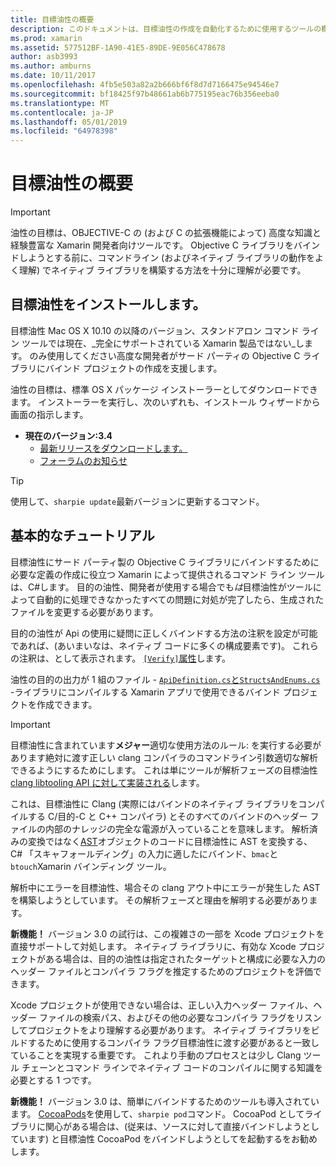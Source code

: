 ```yaml
---
title: 目標油性の概要
description: このドキュメントは、目標油性の作成を自動化するために使用するツールの概要を提供します。 C# Objective-c コードへのバインド。
ms.prod: xamarin
ms.assetid: 577512BF-1A90-41E5-89DE-9E056C478678
author: asb3993
ms.author: amburns
ms.date: 10/11/2017
ms.openlocfilehash: 4fb5e503a82a2b666bf6f8d7d7166475e94546e7
ms.sourcegitcommit: bf18425f97b48661ab6b775195eac76b356eeba0
ms.translationtype: MT
ms.contentlocale: ja-JP
ms.lasthandoff: 05/01/2019
ms.locfileid: "64978398"
---
```

# <a name="getting-started-with-objective-sharpie"></a>目標油性の概要

> [!IMPORTANT]
> 油性の目標は、OBJECTIVE-C の (および C の拡張機能によって) 高度な知識と経験豊富な Xamarin 開発者向けツールです。 Objective C ライブラリをバインドしようとする前に、コマンドライン (およびネイティブ ライブラリの動作をよく理解) でネイティブ ライブラリを構築する方法を十分に理解が必要です。

<a name="installing" />

## <a name="installing-objective-sharpie"></a>目標油性をインストールします。

目標油性 Mac OS X 10.10 の以降のバージョン、スタンドアロン コマンド ライン ツールでは現在、_完全にサポートされている Xamarin 製品ではない_します。 のみ使用してください高度な開発者がサード パーティの Objective C ライブラリにバインド プロジェクトの作成を支援します。

油性の目標は、標準 OS X パッケージ インストーラーとしてダウンロードできます。
インストーラーを実行し、次のいずれも、インストール ウィザードから画面の指示します。

- **現在のバージョン:3.4**
  - [最新リリースをダウンロードします。](https://dl.xamarin.com/objective-sharpie/ObjectiveSharpie.pkg)
  - [フォーラムのお知らせ](https://forums.xamarin.com/discussion/104800/objective-sharpie-3-4)

> [!TIP]
> 使用して、`sharpie update`最新バージョンに更新するコマンド。

## <a name="basic-walkthrough"></a>基本的なチュートリアル

目標油性にサード パーティ製の Objective C ライブラリにバインドするために必要な定義の作成に役立つ Xamarin によって提供されるコマンド ライン ツールは、C#します。
目的の油性、開発者が使用する場合でも*は*目標油性がツールによって自動的に処理できなかったすべての問題に対処が完了したら、生成されたファイルを変更する必要があります。

目的の油性が Api の使用に疑問に正しくバインドする方法の注釈を設定が可能であれば、(あいまいなは、ネイティブ コードに多くの構成要素です)。
これらの注釈は、として表示されます。 [ `[Verify]`属性](~/cross-platform/macios/binding/objective-sharpie/platform/verify.md)します。

油性の目的の出力が 1 組のファイル - [ `ApiDefinition.cs`と`StructsAndEnums.cs` ](~/cross-platform/macios/binding/objective-sharpie/platform/apidefinitions-structsandenums.md) -ライブラリにコンパイルする Xamarin アプリで使用できるバインド プロジェクトを作成できます。

> [!IMPORTANT]
> 目標油性に含まれています**メジャー**適切な使用方法のルール: を実行する必要があります絶対に渡す正しい clang コンパイラのコマンドライン引数適切な解析できるようにするためにします。 これは単にツールが解析フェーズの目標油性[clang libtooling API に対して実装される](http://clang.llvm.org/docs/LibTooling.html)します。

これは、目標油性に Clang (実際にはバインドのネイティブ ライブラリをコンパイルする C/目的-C と C++ コンパイラ) とそのすべてのバインドのヘッダー ファイルの内部のナレッジの完全な電源が入っていることを意味します。
解析済みの変換ではなく[AST](https://en.wikipedia.org/wiki/Abstract_syntax_tree)オブジェクトのコードに目標油性に AST を変換する、 C# 「スキャフォールディング」の入力に適したにバインド、`bmac`と`btouch`Xamarin バインディング ツール。

解析中にエラーを目標油性、場合その clang アウト中にエラーが発生した AST を構築しようとしています。 その解析フェーズと理由を解明する必要があります。

**新機能！** バージョン 3.0 の試行は、この複雑さの一部を Xcode プロジェクトを直接サポートして対処します。 ネイティブ ライブラリに、有効な Xcode プロジェクトがある場合は、目的の油性は指定されたターゲットと構成に必要な入力のヘッダー ファイルとコンパイラ フラグを推定するためのプロジェクトを評価できます。

Xcode プロジェクトが使用できない場合は、正しい入力ヘッダー ファイル、ヘッダー ファイルの検索パス、およびその他の必要なコンパイラ フラグをリスンしてプロジェクトをより理解する必要があります。 ネイティブ ライブラリをビルドするために使用するコンパイラ フラグ目標油性に渡す必要があると一致していることを実現する重要です。 これより手動のプロセスとは少し Clang ツール チェーンとコマンド ラインでネイティブ コードのコンパイルに関する知識を必要とする 1 つです。

**新機能！** バージョン 3.0 は、簡単にバインドするためのツールも導入されています。 [CocoaPods](https://cocoapods.org)を使用して、`sharpie pod`コマンド。
CocoaPod としてライブラリに関心がある場合は、(従来は、ソースに対して直接バインドしようとしています) と目標油性 CocoaPod をバインドしようとしてを起動するをお勧めします。
